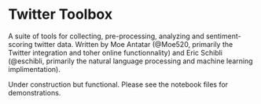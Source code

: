 
# Twitter Toolbox

A suite of tools for collecting, pre-processing, analyzing and sentiment-scoring twitter data. Written by Moe Antatar (@Moe520, primarily the Twitter integration and toher online functionnality)  and Eric Schibli (@eschibli, primarily the natural language processing and machine learning implimentation).

Under construction but functional. Please see the notebook files for demonstrations.  
